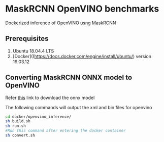 # MaskRCNN OpenVINO benchmarks
Dockerized inference of OpenVINO usng MaskRCNN

## Prerequisites
1. Ubuntu 18.04.4 LTS
2. [Docker]((https://docs.docker.com/engine/install/ubuntu/) version 19.03.12

## Converting MaskRCNN ONNX model to OpenVINO
Refer [this](https://docs.openvinotoolkit.org/latest/openvino_docs_MO_DG_prepare_model_convert_model_onnx_specific_Convert_Mask_RCNN.html) link to download the onnx model

The following commands will output the xml and bin files for openvino
```sh
cd docker/openvino_inference/
sh build.sh
sh run.sh
#Run this command after entering the docker container
sh convert.sh 
```
